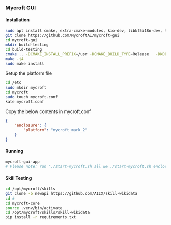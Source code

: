 ### Mycroft GUI

#### Installation

```bash
sudo apt install cmake, extra-cmake-modules, kio-dev, libkf5i18n-dev, libkf5notifications-dev, libkf5plasma-dev, libqt5websockets5-dev, libqt5webview5-dev, pkg-config, pkg-kde-tools, qtbase5-dev, qtdeclarative5-dev
git clone https://github.com/MycroftAI/mycroft-gui
cd mycroft-gui
mkdir build-testing
cd build-testing
cmake .. -DCMAKE_INSTALL_PREFIX=/usr -DCMAKE_BUILD_TYPE=Release   -DKDE_INSTALL_LIBDIR=lib -DKDE_INSTALL_USE_QT_SYS_PATHS=ON
make -j4
sudo make install 
```

Setup the platform file

```bash
cd /etc
sudo mkdir mycroft
cd mycroft
sudo touch mycroft.conf
kate mycroft.conf
```

Copy the below contents in mycroft.conf

```json
{
    "enclosure": {
        "platform": "mycroft_mark_2"
    }
}
```

#### Running

```bash
mycroft-gui-app
# Please note: run "./start-mycroft.sh all && ./start-mycroft.sh enclosure" prior to running the above 
```

#### Skill Testing

```bash
cd /opt/mycroft/skills
git clone -b newapi https://github.com/AIIX/skill-wikidata
cd #
cd mycroft-core
source .venv/bin/activate
cd /opt/mycroft/skills/skill-wikidata
pip install -r requirements.txt
```
